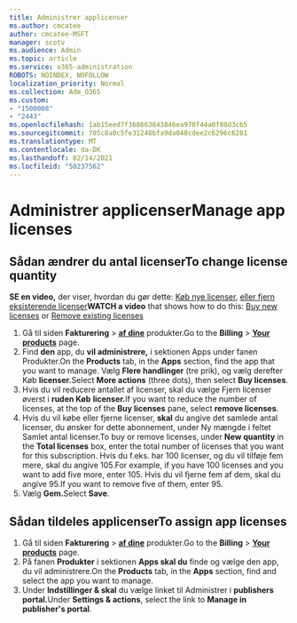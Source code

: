 ```yaml
---
title: Administrer applicenser
ms.author: cmcatee
author: cmcatee-MSFT
manager: scotv
ms.audience: Admin
ms.topic: article
ms.service: o365-administration
ROBOTS: NOINDEX, NOFOLLOW
localization_priority: Normal
ms.collection: Adm_O365
ms.custom:
- "1500008"
- "2443"
ms.openlocfilehash: 1ab15eed7f368663843846ea970f44a0f88d3cb5
ms.sourcegitcommit: 705c8a0c5fe31248bfa9da048cdee2c6296c6281
ms.translationtype: MT
ms.contentlocale: da-DK
ms.lasthandoff: 02/14/2021
ms.locfileid: "50237562"
---
```

# <a name="manage-app-licenses"></a><span data-ttu-id="5911e-102">Administrer applicenser</span><span class="sxs-lookup"><span data-stu-id="5911e-102">Manage app licenses</span></span>

## <a name="to-change-license-quantity"></a><span data-ttu-id="5911e-103">Sådan ændrer du antal licenser</span><span class="sxs-lookup"><span data-stu-id="5911e-103">To change license quantity</span></span>

<span data-ttu-id="5911e-104">**SE en video,** der viser, hvordan du gør dette: [Køb nye licenser,](https://go.microsoft.com/fwlink/p/?linkid=2154857) [eller fjern eksisterende licenser](https://go.microsoft.com/fwlink/p/?linkid=2154938)</span><span class="sxs-lookup"><span data-stu-id="5911e-104">**WATCH a video** that shows how to do this: [Buy new licenses](https://go.microsoft.com/fwlink/p/?linkid=2154857) or [Remove existing licenses](https://go.microsoft.com/fwlink/p/?linkid=2154938)</span></span>

1. <span data-ttu-id="5911e-105">Gå til siden **Fakturering**  >  **[af dine](https://go.microsoft.com/fwlink/p/?linkid=842054)** produkter.</span><span class="sxs-lookup"><span data-stu-id="5911e-105">Go to the **Billing** > **[Your products](https://go.microsoft.com/fwlink/p/?linkid=842054)** page.</span></span>
2. <span data-ttu-id="5911e-106">Find **den** app, du **vil administrere,** i sektionen Apps under fanen Produkter.</span><span class="sxs-lookup"><span data-stu-id="5911e-106">On the **Products** tab, in the **Apps** section, find the app that you want to manage.</span></span> <span data-ttu-id="5911e-107">Vælg **Flere handlinger** (tre prik), og vælg derefter Køb **licenser.**</span><span class="sxs-lookup"><span data-stu-id="5911e-107">Select **More actions** (three dots), then select **Buy licenses**.</span></span>
3. <span data-ttu-id="5911e-108">Hvis du vil reducere antallet af licenser, skal du vælge Fjern licenser øverst i **ruden Køb** **licenser.**</span><span class="sxs-lookup"><span data-stu-id="5911e-108">If you want to reduce the number of licenses, at the top of the **Buy licenses** pane, select **remove licenses**.</span></span>
4. <span data-ttu-id="5911e-109">Hvis du vil købe eller fjerne  licenser, **skal** du angive det samlede antal licenser, du ønsker for dette abonnement, under Ny mængde i feltet Samlet antal licenser.</span><span class="sxs-lookup"><span data-stu-id="5911e-109">To buy or remove licenses, under **New quantity** in the **Total licenses** box, enter the total number of licenses that you want for this subscription.</span></span> <span data-ttu-id="5911e-110">Hvis du f.eks. har 100 licenser, og du vil tilføje fem mere, skal du angive 105.</span><span class="sxs-lookup"><span data-stu-id="5911e-110">For example, if you have 100 licenses and you want to add five more, enter 105.</span></span> <span data-ttu-id="5911e-111">Hvis du vil fjerne fem af dem, skal du angive 95.</span><span class="sxs-lookup"><span data-stu-id="5911e-111">If you want to remove five of them, enter 95.</span></span>
5. <span data-ttu-id="5911e-112">Vælg **Gem.**</span><span class="sxs-lookup"><span data-stu-id="5911e-112">Select **Save**.</span></span>

## <a name="to-assign-app-licenses"></a><span data-ttu-id="5911e-113">Sådan tildeles applicenser</span><span class="sxs-lookup"><span data-stu-id="5911e-113">To assign app licenses</span></span>

1. <span data-ttu-id="5911e-114">Gå til siden **Fakturering**  >  **[af dine](https://go.microsoft.com/fwlink/p/?linkid=842054)** produkter.</span><span class="sxs-lookup"><span data-stu-id="5911e-114">Go to the **Billing** > **[Your products](https://go.microsoft.com/fwlink/p/?linkid=842054)** page.</span></span>
2. <span data-ttu-id="5911e-115">På fanen **Produkter** i sektionen **Apps skal du** finde og vælge den app, du vil administrere.</span><span class="sxs-lookup"><span data-stu-id="5911e-115">On the **Products** tab, in the **Apps** section, find and select the app you want to manage.</span></span>
3. <span data-ttu-id="5911e-116">Under **Indstillinger & skal** du vælge linket til Administrer i **publishers portal.**</span><span class="sxs-lookup"><span data-stu-id="5911e-116">Under **Settings & actions**, select the link to **Manage in publisher's portal**.</span></span>